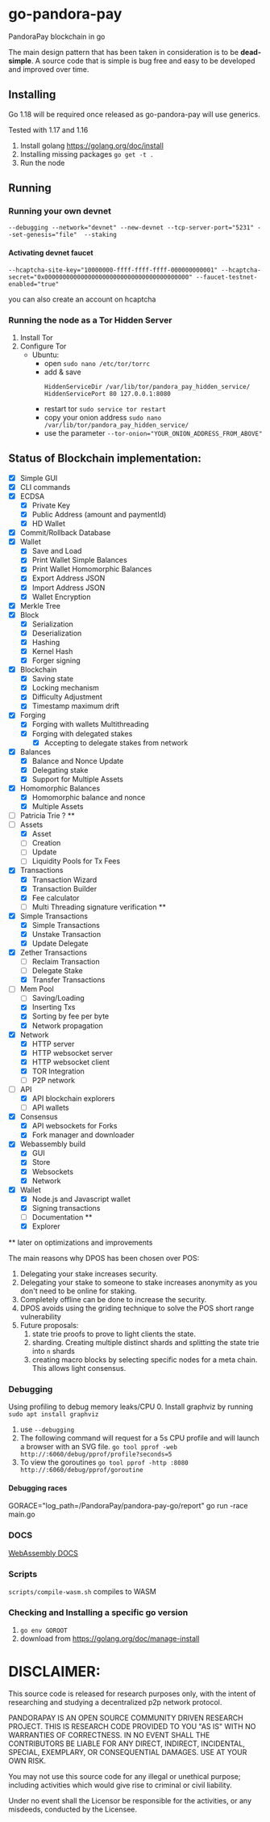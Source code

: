 # go-pandora-pay
PandoraPay blockchain in go

The main design pattern that has been taken in consideration is to be **dead-simple**. A source code that is simple is bug free and easy to be developed and improved over time.

## Installing

Go 1.18 will be required once released as go-pandora-pay will use generics.

Tested with 1.17 and 1.16

1. Install golang https://golang.org/doc/install
2. Installing missing packages `go get -t .`
3. Run the node

## Running

### Running your own devnet

`--debugging --network="devnet" --new-devnet --tcp-server-port="5231" --set-genesis="file"  --staking`

#### Activating devnet faucet

`--hcaptcha-site-key="10000000-ffff-ffff-ffff-000000000001" --hcaptcha-secret="0x0000000000000000000000000000000000000000" --faucet-testnet-enabled="true"`

you can also create an account on hcaptcha 

### Running the node as a Tor Hidden Server
1. Install Tor
2. Configure Tor 
    - Ubuntu: 
        - open `sudo nano /etc/tor/torrc` 
        - add & save
            ``` 
            HiddenServiceDir /var/lib/tor/pandora_pay_hidden_service/
            HiddenServicePort 80 127.0.0.1:8080
            ```      
        - restart tor `sudo service tor restart`
        - copy your onion address `sudo nano /var/lib/tor/pandora_pay_hidden_service/` 
        - use the parameter `--tor-onion="YOUR_ONION_ADDRESS_FROM_ABOVE"`

## Status of Blockchain implementation:

- [x] Simple GUI
- [x] CLI commands
- [x] ECDSA
    - [x] Private Key
    - [x] Public Address (amount and paymentId)
    - [x] HD Wallet
- [x] Commit/Rollback Database
- [x] Wallet
    - [x] Save and Load
    - [x] Print Wallet Simple Balances
    - [x] Print Wallet Homomorphic Balances
    - [X] Export Address JSON        
    - [X] Import Address JSON        
    - [X] Wallet Encryption
- [x] Merkle Tree
- [x] Block
    - [x] Serialization
    - [x] Deserialization
    - [x] Hashing
    - [x] Kernel Hash
    - [x] Forger signing  
- [x] Blockchain
    - [x] Saving state
    - [x] Locking mechanism
    - [x] Difficulty Adjustment
    - [x] Timestamp maximum drift    
- [x] Forging
    - [x] Forging with wallets Multithreading    
    - [X] Forging with delegated stakes
        - [x] Accepting to delegate stakes from network  
- [x] Balances
    - [x] Balance and Nonce Update
    - [x] Delegating stake
    - [x] Support for Multiple Assets
- [x] Homomorphic Balances
    - [x] Homomorphic balance and nonce   
    - [x] Multiple Assets
- [ ] Patricia Trie ? **
- [ ] Assets
    - [X] Asset
    - [ ] Creation
    - [ ] Update  
    - [ ] Liquidity Pools for Tx Fees
- [x] Transactions
    - [x] Transaction Wizard
    - [x] Transaction Builder
    - [x] Fee calculator
    - [ ] Multi Threading signature verification **   
- [x] Simple Transactions 
  - [x] Simple Transactions
  - [x] Unstake Transaction
  - [x] Update Delegate
- [x] Zether Transactions 
  - [ ] Reclaim Transaction
  - [ ] Delegate Stake
  - [x] Transfer Transactions
- [ ] Mem Pool
    - [ ] Saving/Loading
    - [X] Inserting Txs
    - [x] Sorting by fee per byte
    - [x] Network propagation
- [X] Network
    - [X] HTTP server    
    - [X] HTTP websocket server
    - [x] HTTP websocket client
    - [X] TOR Integration
    - [ ] P2P network
- [ ] API
    - [X] API blockchain explorers
    - [ ] API wallets    
- [X] Consensus
  - [X] API websockets for Forks
  - [X] Fork manager and downloader
- [X] Webassembly build
  - [X] GUI
  - [X] Store
  - [X] Websockets
  - [X] Network
- [x] Wallet
  - [X] Node.js and Javascript wallet
  - [X] Signing transactions
  - [ ] Documentation **
  - [X] Explorer

** later on optimizations and improvements

The main reasons why DPOS has been chosen over POS:
1. Delegating your stake increases security. 
2. Delegating your stake to someone to stake increases anonymity as you don't need to be online for staking. 
3. Completely offline can be done to increase the security. 
4. DPOS avoids using the griding technique to solve the POS short range vulnerability
5. Future proposals:
    1. state trie proofs to prove to light clients the state.     
    2. sharding. Creating multiple distinct shards and splitting the state trie into `n` shards
    3. creating macro blocks by selecting specific nodes for a meta chain. This allows light consensus.
  
### Debugging

Using profiling to debug memory leaks/CPU
0. Install graphviz by running `sudo apt install graphviz` 
1. use `--debugging`
2. The following command will request for a 5s CPU
   profile and will launch a browser with an SVG file. `go tool pprof -web http://:6060/debug/pprof/profile?seconds=5`
4. To view the goroutines `go tool pprof -http :8080 http://:6060/debug/pprof/goroutine`

#### Debugging races
 GORACE="log_path=/PandoraPay/pandora-pay-go/report" go run -race main.go 

### DOCS
[WebAssembly DOCS](/webassembly/webassembly.md)

### Scripts
`scripts/compile-wasm.sh` compiles to WASM

### Checking and Installing a specific go version
1. `go env GOROOT`
2. download from https://golang.org/doc/manage-install

# DISCLAIMER:
This source code is released for research purposes only, with the intent of researching and studying a decentralized p2p network protocol.

PANDORAPAY IS AN OPEN SOURCE COMMUNITY DRIVEN RESEARCH PROJECT. THIS IS RESEARCH CODE PROVIDED TO YOU "AS IS" WITH NO WARRANTIES OF CORRECTNESS. IN NO EVENT SHALL THE CONTRIBUTORS BE LIABLE FOR ANY DIRECT, INDIRECT, INCIDENTAL, SPECIAL, EXEMPLARY, OR CONSEQUENTIAL DAMAGES. USE AT YOUR OWN RISK.

You may not use this source code for any illegal or unethical purpose; including activities which would give rise to criminal or civil liability.

Under no event shall the Licensor be responsible for the activities, or any misdeeds, conducted by the Licensee.
